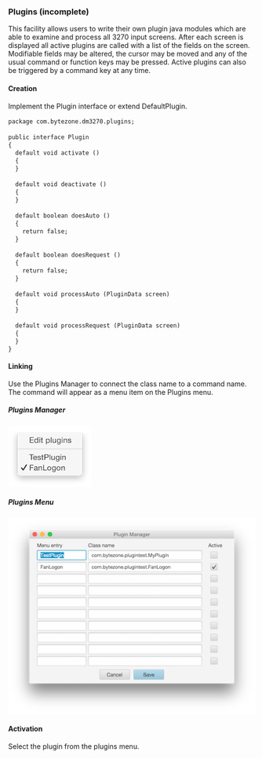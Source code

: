 ### Plugins (incomplete)
This facility allows users to write their own plugin java modules which are able to examine and process all 3270 input screens. After each screen is displayed all active plugins are called with a list of the fields on the screen. Modifiable fields may be altered, the cursor may be moved and any of the usual command or function keys may be pressed. Active plugins can also be triggered by a command key at any time.  
#### Creation
Implement the Plugin interface or extend DefaultPlugin.
```
package com.bytezone.dm3270.plugins;

public interface Plugin
{
  default void activate ()
  {
  }

  default void deactivate ()
  {
  }

  default boolean doesAuto ()
  {
    return false;
  }

  default boolean doesRequest ()
  {
    return false;
  }

  default void processAuto (PluginData screen)
  {
  }

  default void processRequest (PluginData screen)
  {
  }
}
```
#### Linking
Use the Plugins Manager to connect the class name to a command name. The command will appear as a menu item on the Plugins menu.
##### Plugins Manager
![Plugins](pluginmenu.png?raw=true "plugin menu")
##### Plugins Menu
![Plugins](plugins.png?raw=true "plugin list")
#### Activation
Select the plugin from the plugins menu.
